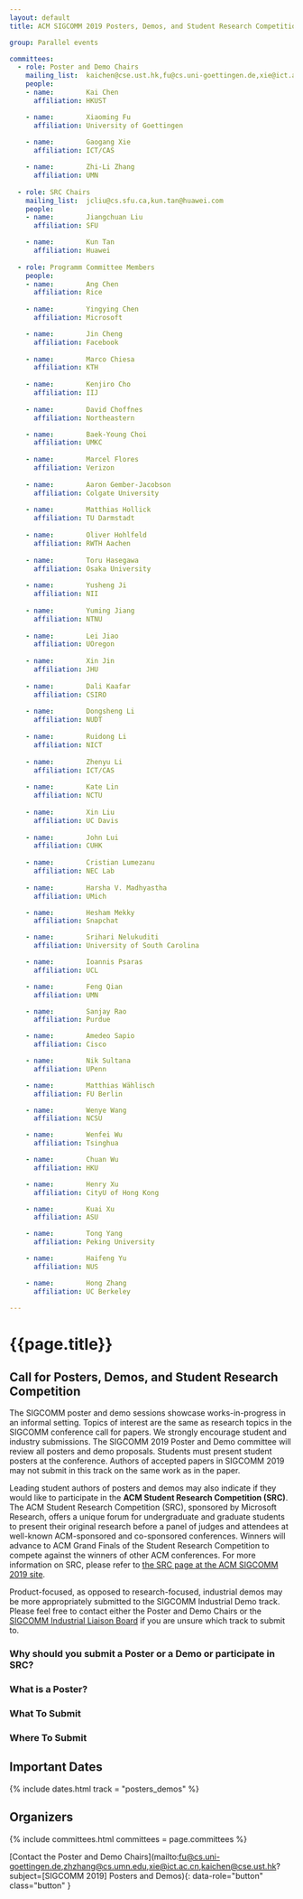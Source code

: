 ```yaml
---
layout: default
title: ACM SIGCOMM 2019 Posters, Demos, and Student Research Competition

group: Parallel events

committees:
  - role: Poster and Demo Chairs
    mailing_list:  kaichen@cse.ust.hk,fu@cs.uni-goettingen.de,xie@ict.ac.cn,zhzhang@cs.umn.edu
    people:
    - name:        Kai Chen
      affiliation: HKUST

    - name:        Xiaoming Fu
      affiliation: University of Goettingen
    
    - name:        Gaogang Xie
      affiliation: ICT/CAS

    - name:        Zhi-Li Zhang
      affiliation: UMN
      
  - role: SRC Chairs
    mailing_list:  jcliu@cs.sfu.ca,kun.tan@huawei.com
    people:
    - name:        Jiangchuan Liu
      affiliation: SFU

    - name:        Kun Tan
      affiliation: Huawei
      
  - role: Programm Committee Members
    people:
    - name:        Ang Chen
      affiliation: Rice
    
    - name:        Yingying Chen
      affiliation: Microsoft

    - name:        Jin Cheng
      affiliation: Facebook
      
    - name:        Marco Chiesa
      affiliation: KTH
      
    - name:        Kenjiro Cho
      affiliation: IIJ
       
    - name:        David Choffnes
      affiliation: Northeastern

    - name:        Baek-Young Choi
      affiliation: UMKC
 
    - name:        Marcel Flores
      affiliation: Verizon
      
    - name:        Aaron Gember-Jacobson
      affiliation: Colgate University
      
    - name:        Matthias Hollick
      affiliation: TU Darmstadt
      
    - name:        Oliver Hohlfeld
      affiliation: RWTH Aachen
      
    - name:        Toru Hasegawa
      affiliation: Osaka University
      
    - name:        Yusheng Ji
      affiliation: NII
      
    - name:        Yuming Jiang
      affiliation: NTNU
      
    - name:        Lei Jiao
      affiliation: UOregon
      
    - name:        Xin Jin
      affiliation: JHU
      
    - name:        Dali Kaafar
      affiliation: CSIRO
      
    - name:        Dongsheng Li
      affiliation: NUDT
      
    - name:        Ruidong Li
      affiliation: NICT
      
    - name:        Zhenyu Li
      affiliation: ICT/CAS
      
    - name:        Kate Lin
      affiliation: NCTU
      
    - name:        Xin Liu
      affiliation: UC Davis
      
    - name:        John Lui
      affiliation: CUHK
      
    - name:        Cristian Lumezanu
      affiliation: NEC Lab
      
    - name:        Harsha V. Madhyastha
      affiliation: UMich

    - name:        Hesham Mekky
      affiliation: Snapchat

    - name:        Srihari Nelukuditi
      affiliation: University of South Carolina

    - name:        Ioannis Psaras
      affiliation: UCL

    - name:        Feng Qian
      affiliation: UMN

    - name:        Sanjay Rao
      affiliation: Purdue

    - name:        Amedeo Sapio
      affiliation: Cisco

    - name:        Nik Sultana
      affiliation: UPenn

    - name:        Matthias Wählisch
      affiliation: FU Berlin

    - name:        Wenye Wang
      affiliation: NCSU

    - name:        Wenfei Wu
      affiliation: Tsinghua

    - name:        Chuan Wu
      affiliation: HKU

    - name:        Henry Xu
      affiliation: CityU of Hong Kong

    - name:        Kuai Xu
      affiliation: ASU

    - name:        Tong Yang
      affiliation: Peking University

    - name:        Haifeng Yu
      affiliation: NUS

    - name:        Hong Zhang
      affiliation: UC Berkeley

---
```


# {{page.title}}


## Call for Posters, Demos, and Student Research Competition
The SIGCOMM poster and demo sessions showcase works-in-progress in an informal setting. Topics of interest are the same as research topics in the SIGCOMM conference call for papers. We strongly encourage student and industry submissions. The SIGCOMM 2019 Poster and Demo committee will review all posters and demo proposals. Students must present student posters at the conference. Authors of accepted papers in SIGCOMM 2019 may not submit in this track on the same work as in the paper.

Leading student authors of posters and demos may also indicate if they would like to participate in the **ACM Student Research Competition (SRC)**. The ACM Student Research Competition (SRC), sponsored by Microsoft Research, offers a unique forum for undergraduate and graduate students to present their original research before a panel of judges and attendees at well-known ACM-sponsored and co-sponsored conferences. Winners will advance to ACM Grand Finals of the Student Research Competition to compete against the winners of other ACM conferences. For more information on SRC, please refer to [the SRC page at the ACM SIGCOMM 2019 site](src.html).

Product-focused, as opposed to research-focused, industrial demos may be more appropriately submitted to the SIGCOMM Industrial Demo track. Please feel free to contact either the Poster and Demo Chairs or the [SIGCOMM Industrial Liaison Board](https://www.sigcomm.org/content/sigcomm-industrial-advisory-board) if you are unsure which track to submit to.

### Why should you submit a Poster or a Demo or participate in SRC? <span class="show_hide" onclick="show_hide('why_submit')"><i id="why_submit_button" class="fa fa-arrow-circle-o-down"></i></span>
<div id="why_submit" style="display:none;">

Presenting a poster is a great opportunity, especially for students, to obtain interesting and valuable feedback on ongoing research from a knowledgeable crowd at the conference. Accepted posters and demos will be published as a two-page abstract for the archived conference proceedings. In addition, the top few submissions will be forwarded for publication in the SIGCOMM newsletter, the Computer Communication Review (CCR). Students who are submitting posters are highly encouraged to examine if they are eligible for student travel grants. Student authors of posters and demos are also welcomed to submit their works to SRC (indicating in the submission page). After pre-selection, accepted SRC entrants are invited to attend ACM SIGCOMM 2019 with a travel supplement of USD 500. They can also apply for normal travel grant support for additional funding.
</div>


### What is a Poster? <span class="show_hide" onclick="show_hide('poster')"><i id="poster_button" class="fa fa-arrow-circle-o-down"></i></span>
<div id="poster" style="display:none;">

We expect both poster and demo presenters to prepare a poster. A poster is A0 paper size in portrait mode (841 × 1189mm), to which you can affix visually appealing material that describes your research. Alternatively, you can use the space as a continuum. You should prepare the best material (visually appealing and succinct) that effectively communicates your research problem, techniques, results, and what is novel/important about the work. You do not submit such a large-format image; only an abstract describing in text what the poster would present. The abstract should clearly state: (a) the problem being addressed, (b) what makes this problem interesting, important, and difficult, (c) your approach to the problem, and (d) the key contribution.
</div>


### What To Submit <span class="show_hide" onclick="show_hide('what_to_submit')"><i id="what_to_submit_button" class="fa fa-arrow-circle-o-down"></i></span>
<div id="what_to_submit" style="display:none;">
If you are submitting a poster, you must submit a two-page abstract in PDF format that describes your work.<br/>
If you are submitting a demo, you must submit a three-page abstract (two page overview, one page demo requirements). The third page of technical requirements should detail:<br/>
- Equipment to be used for the demo<br/>
- Space needed<br/>
- Setup time required<br/>
- Additional facilities needed, including power and any Internet access requirements<br/>
<br/>
All demos will be provided with table space, a poster board and wireless Internet access by default.<br/>

In both cases, acceptance will be primarily based on review of the submitted abstract.<br/><br/>

All submissions must obey the following formatting requirements:<br/>
- Submit abstracts of no more than two single–spaced pages, including references, figures, tables, etc.; for demos, an additional third page is required solely for describing the technical requirements. Abstracts whose content is longer than the page limit will not be reviewed.<br/>
- Submit abstracts formatted for printing on Letter-sized (8.5” by 11”) paper. Paper text blocks must follow ACM guidelines: double-column, with each column 9.25” by 3.33”, 0.33” space between columns. Each column must use 10-point font or larger, and contain no more than 55 lines of text.<br/>
- It is your responsibility to ensure that your submission satisfies the above requirements. If you are using LaTeX, you can make use of <a href="https://github.com/scyue/latex-sigcomm18">this template for ACM conference proceedings</a>. Unlike the official template, it only includes example for conference proceedings.<br/> 

It is highly encouraged that each demo proposal includes a video clip showcasing the work, in addition to the abstract. The video should be no more than 3 minutes and should give a good idea of what the demo is about and what it would look like. Including a video clip will help the committee better understand and evaluate your proposal. Poster submissions may also include a video clip.<br/><br/>
The abstracts of accepted posters and demos will be available to all attendees at the conference.<br/><br/>

Authors of accepted demos and posters will be encouraged to publish auxiliary material in the ACM Digital Library with their poster/demo (source code, packet traces, and so forth) to improve the reproducibility of their results. The auxiliary material does not need to be submitted but can be referenced in the submission.
<br/><br/>
The posters and demos submitted to SIGCOMM 2019 must be original and cannot be concurrently submitted to other workshops or conferences during the SIGCOMM poster/demo review period. Dual submissions are a waste of the reviewer&apos;s time.
<br/>
</div>

### Where To Submit <span class="show_hide" onclick="show_hide('where_to_submit')"><i id="where_to_submit_button" class="fa fa-arrow-circle-o-down"></i></span>
<div id="where_to_submit" style="display:none;">

Please submit your abstract at <a href="https://sigcomm19posters.hotcrp.com/">https://sigcomm19posters.hotcrp.com/</a>. Submissions are single blind, so please include authors’ names and affiliation. When submitting (a poster or demo), indicate if the submission should be considered for the SRC.

</div>

## <i class="fa fa-calendar"></i> Important Dates

{% include dates.html track = "posters_demos" %}

## Organizers

{% include committees.html committees = page.committees %}

[Contact the Poster and Demo Chairs](mailto:fu@cs.uni-goettingen.de,zhzhang@cs.umn.edu,xie@ict.ac.cn,kaichen@cse.ust.hk?subject=[SIGCOMM 2019] Posters and Demos){: data-role="button" class="button" }
